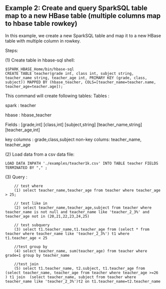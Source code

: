 ## Example 2: Create and query SparkSQL table map to a new HBase table (multiple columns map to hbase table rowkey)
In this example, we create a new SparkSQL table and map it to a new HBase table with multiple column in rowkey.

Steps:

(1) Create table in hbase-sql shell:
```
$SPARK_HBASE_Home/bin/hbase-sql
CREATE TABLE teacher(grade int, class int, subject string, teacher_name string, teacher_age int, PRIMARY KEY (grade, class, subject)) MAPPED BY (hbase_teacher, COLS=[teacher_name=teacher.name, teacher_age=teacher.age]);
```

This command will create following tables:
Tables :

  spark :  teacher
  
  hbase :  hbase_teacher
  
Fields :
  [grade,int]
  [class,int]
  [subject,string]
  [teacher_name,string]
  [teacher_age,int]

  key columns : grade,class,subject
  non-key colums: teacher_name, teacher_age
  
(2) Load data from a csv data file:
```
LOAD DATA INPATH './examples/teacher1k.csv' INTO TABLE teacher FIELDS TERMINATED BY "," ;
```

(3) Query :
```
    // test where
    (1) select teacher_name,teacher_age from teacher where teacher_age > 25;

    // test like in
    (2) select teacher_name,teacher_age,subject from teacher where teacher_name is not null and teacher_name like 'teacher_2_3%' and teacher_age not in (20,21,22,23,24,25)

    // test subquery
    (3) select t1.teacher_name,t1.teacher_age from (select * from teacher where teacher_name like 'teacher_2_3%') t1 where t1.teacher_age < 25

    //test group by
    (4) select teacher_name, sum(teacher_age) from teacher where grade=1 group by teacher_name

    //test join
    (5) select t1.teacher_name, t2.subject, t1.teacher_age from (select teacher_name, teacher_age from teacher where teacher_age >=26 ) t1 join  (select teacher_name, subject from teacher where teacher_name like 'teacher_2_3%')t2 on t1.teacher_name=t2.teacher_name
```
